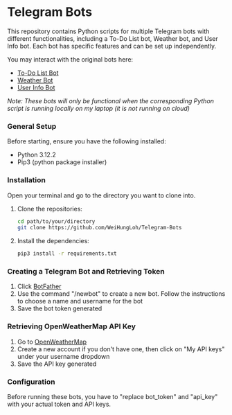# Telegram Bots

This repository contains Python scripts for multiple Telegram bots with different functionalities, including a To-Do List bot, Weather bot, and User Info bot.
Each bot has specific features and can be set up independently.

You may interact with the original bots here:
- [To-Do List Bot](https://t.me/ToDoListxBot)
- [Weather Bot](https://t.me/Weathersgxbot)
- [User Info Bot](https://t.me/userinformationxbot)

*Note: These bots will only be functional when the corresponding Python script is running locally on my laptop (it is not running on cloud)*

### General Setup
Before starting, ensure you have the following installed:
- Python 3.12.2
- Pip3 (python package installer)
  
### Installation
Open your terminal and go to the directory you want to clone into.
1. Clone the repositories:
   ```bash
   cd path/to/your/directory
   git clone https://github.com/WeiHungLoh/Telegram-Bots
   ```

3. Install the dependencies:
   ```bash
   pip3 install -r requirements.txt
   ```
### Creating a Telegram Bot and Retrieving Token
1. Click [BotFather](https://t.me/BotFather)
2. Use the command "/newbot" to create a new bot. Follow the instructions to choose a name and username for the bot
3. Save the bot token generated

### Retrieving OpenWeatherMap API Key
1. Go to [OpenWeatherMap](https://openweathermap.org/)
2. Create a new account if you don't have one, then click on "My API keys" under your username dropdown
3. Save the API key generated

### Configuration
Before running these bots, you have to "replace bot_token" and "api_key" with your actual token and API keys.
